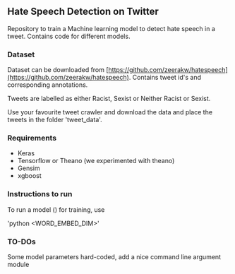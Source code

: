 ## Hate Speech Detection on Twitter

Repository to train a Machine learning model to detect hate speech in a tweet. Contains code for different models.

### Dataset

Dataset can be downloaded from [https://github.com/zeerakw/hatespeech](https://github.com/zeerakw/hatespeech). Contains tweet id's and corresponding annotations. 

Tweets are labelled as either Racist, Sexist or Neither Racist or Sexist. 

Use your favourite tweet crawler and download the data and place the tweets in the folder 'tweet_data'.


### Requirements
* Keras 
* Tensorflow or Theano (we experimented with theano)
* Gensim
* xgboost

### Instructions to run

To run a model (<MODEL>) for training, use 

'python <MODEL> <WORD_EMBED_DIM>'

### TO-DOs

Some model parameters hard-coded, add a nice command line argument module


